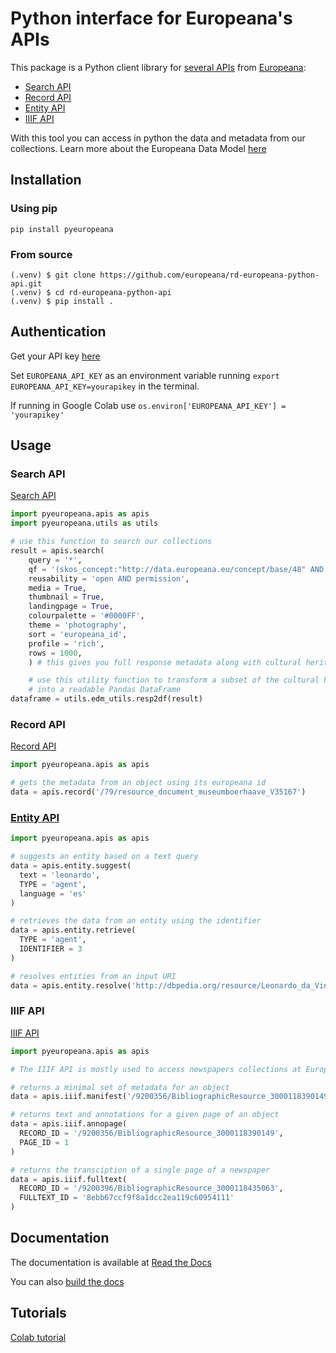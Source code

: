 # Python interface for Europeana's APIs

This package is a Python client library for [several APIs](https://pro.europeana.eu/page/apis) from [Europeana](https://pro.europeana.eu/):

* [Search API](https://pro.europeana.eu/page/search)
* [Record API](https://pro.europeana.eu/page/record)
* [Entity API](https://pro.europeana.eu/page/entity)
* [IIIF API](https://pro.europeana.eu/page/iiif)

With this tool you can access in python the data and metadata from our collections. Learn more about the Europeana Data Model [here](https://pro.europeana.eu/page/edm-documentation)

## Installation

### Using pip

`pip install pyeuropeana`

### From source

```
(.venv) $ git clone https://github.com/europeana/rd-europeana-python-api.git
(.venv) $ cd rd-europeana-python-api
(.venv) $ pip install .
```

## Authentication

Get your API key [here](https://pro.europeana.eu/pages/get-api)

Set `EUROPEANA_API_KEY` as an environment variable running `export EUROPEANA_API_KEY=yourapikey` in the terminal.

If running in Google Colab use `os.environ['EUROPEANA_API_KEY'] = 'yourapikey'`

## Usage

### Search API

[Search API](https://pro.europeana.eu/page/search)

```python
import pyeuropeana.apis as apis
import pyeuropeana.utils as utils

# use this function to search our collections
result = apis.search(
    query = '*',
    qf = '(skos_concept:"http://data.europeana.eu/concept/base/48" AND TYPE:IMAGE)',
    reusability = 'open AND permission',
    media = True,
    thumbnail = True,
    landingpage = True,
    colourpalette = '#0000FF',
    theme = 'photography',
    sort = 'europeana_id',
    profile = 'rich',
    rows = 1000,
    ) # this gives you full response metadata along with cultural heritage object metadata

    # use this utility function to transform a subset of the cultural heritage object metadata
    # into a readable Pandas DataFrame
dataframe = utils.edm_utils.resp2df(result)
```

### Record API

[Record API](https://pro.europeana.eu/page/record)

```python
import pyeuropeana.apis as apis

# gets the metadata from an object using its europeana id
data = apis.record('/79/resource_document_museumboerhaave_V35167')
```

### [Entity API](https://pro.europeana.eu/page/entity)

```python
import pyeuropeana.apis as apis

# suggests an entity based on a text query
data = apis.entity.suggest(
  text = 'leonardo',
  TYPE = 'agent',
  language = 'es'
)

# retrieves the data from an entity using the identifier
data = apis.entity.retrieve(
  TYPE = 'agent',
  IDENTIFIER = 3
)

# resolves entities from an input URI
data = apis.entity.resolve('http://dbpedia.org/resource/Leonardo_da_Vinci')
```

### IIIF API

[IIIF API](https://pro.europeana.eu/page/iiif)

```python
import pyeuropeana.apis as apis

# The IIIF API is mostly used to access newspapers collections at Europeana

# returns a minimal set of metadata for an object
data = apis.iiif.manifest('/9200356/BibliographicResource_3000118390149')

# returns text and annotations for a given page of an object
data = apis.iiif.annopage(
  RECORD_ID = '/9200356/BibliographicResource_3000118390149',
  PAGE_ID = 1
)

# returns the transciption of a single page of a newspaper
data = apis.iiif.fulltext(
  RECORD_ID = '/9200396/BibliographicResource_3000118435063',
  FULLTEXT_ID = '8ebb67ccf9f8a1dcc2ea119c60954111'
)

```

## Documentation

The documentation is available at [Read the Docs](https://rd-europeana-python-api.readthedocs.io/en/documentation/index.html)

You can also [build the docs](docs/README.md)

## Tutorials

[Colab tutorial](https://colab.research.google.com/drive/1VZJn9JKqziSF2jVQz1HRsvgbUZ0FM7qD?usp=sharing)
